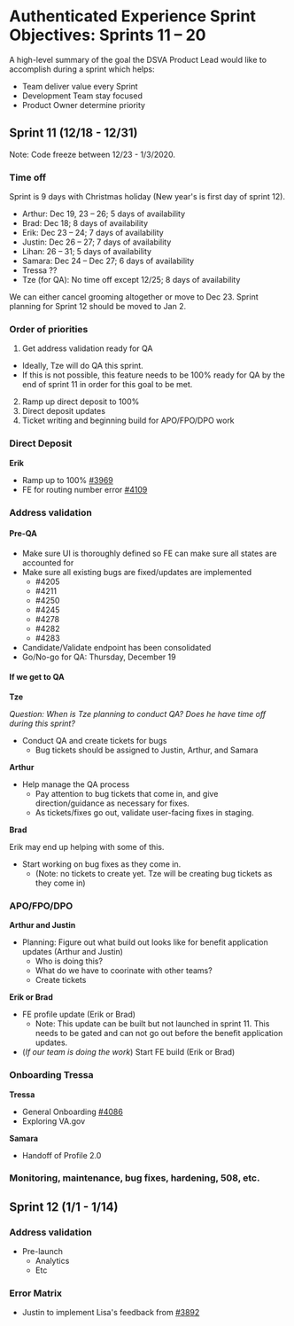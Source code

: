 # Authenticated Experience Sprint Objectives: Sprints 11 – 20

A high-level summary of the goal the DSVA Product Lead would like to accomplish during a sprint which helps:

- Team deliver value every Sprint
- Development Team stay focused
- Product Owner determine priority

## Sprint 11 (12/18 - 12/31)

Note: Code freeze between 12/23 - 1/3/2020.

### Time off

Sprint is 9 days with Christmas holiday (New year's is first day of sprint 12).

- Arthur: Dec 19, 23 – 26; 5 days of availability
- Brad: Dec 18; 8 days of availability
- Erik: Dec 23 – 24; 7 days of availability
- Justin: Dec 26 – 27; 7 days of availability
- Lihan: 26 – 31; 5 days of availability
- Samara: Dec 24 – Dec 27; 6 days of availability
- Tressa ??
- Tze (for QA): No time off except 12/25; 8 days of availability

We can either cancel grooming altogether or move to Dec 23. Sprint planning for Sprint 12 should be moved to Jan 2.

### Order of priorities

1. Get address validation ready for QA
  - Ideally, Tze will do QA this sprint.
  - If this is not possible, this feature needs to be 100% ready for QA by the end of sprint 11 in order for this goal to be met.
2. Ramp up direct deposit to 100%
3. Direct deposit updates
4. Ticket writing and beginning build for APO/FPO/DPO work  

### Direct Deposit

**Erik**

- Ramp up to 100% [#3969](https://github.com/department-of-veterans-affairs/va.gov-team/issues/3969)
- FE for routing number error [#4109](https://github.com/department-of-veterans-affairs/va.gov-team/issues/4109)

### Address validation

#### Pre-QA

- Make sure UI is thoroughly defined so FE can make sure all states are accounted for
- Make sure all existing bugs are fixed/updates are implemented
  - #4205
  - #4211
  - #4250
  - #4245
  - #4278
  - #4282
  - #4283
- Candidate/Validate endpoint has been consolidated
- Go/No-go for QA: Thursday, December 19

#### If we get to QA

**Tze**

*Question: When is Tze planning to conduct QA? Does he have time off during this sprint?*

- Conduct QA and create tickets for bugs
  - Bug tickets should be assigned to Justin, Arthur, and Samara

**Arthur**

- Help manage the QA process
  - Pay attention to bug tickets that come in, and give direction/guidance as necessary for fixes. 
  - As tickets/fixes go out, validate user-facing fixes in staging.
 
 **Brad**

Erik may end up helping with some of this.

- Start working on bug fixes as they come in.
  - (Note: no tickets to create yet. Tze will be creating bug tickets as they come in) 
 
### APO/FPO/DPO

**Arthur and Justin**

- Planning: Figure out what build out looks like for benefit application updates (Arthur and Justin)
    - Who is doing this? 
    - What do we have to coorinate with other teams?
    - Create tickets  

**Erik or Brad**

- FE profile update (Erik or Brad)
    - Note: This update can be built but not launched in sprint 11. This needs to be gated and can not go out before the benefit application updates. 
- (*If our team is doing the work*) Start FE build (Erik or Brad) 

### Onboarding Tressa

**Tressa**

- General Onboarding [#4086](https://github.com/department-of-veterans-affairs/va.gov-team/issues/4086)
- Exploring VA.gov 

**Samara**

- Handoff of Profile 2.0

### Monitoring, maintenance, bug fixes, hardening, 508, etc.

## Sprint 12 (1/1 - 1/14)

### Address validation

- Pre-launch
  - Analytics
  - Etc

### Error Matrix

- Justin to implement Lisa's feedback from [#3892](https://github.com/department-of-veterans-affairs/va.gov-team/issues/3892#issuecomment-565577038)
